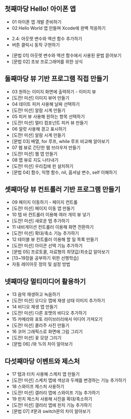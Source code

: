 ## 첫째마당 Hello! 아이폰 앱
* 01 아이폰 앱 개발 준비하기
* 02 Hello World 앱 만들며 Xcode에 완벽 적응하기
 - 2.4: 아웃렛 변수와 액션 함수 추가하기
 - 버튼 클릭시 동작 구현하기
* [문법 01] 아웃렛 변수와 액션 함수에서 사용된 문법 뜯어보기
* [문법 02] 초보 프로그래머를 위한 상식


## 둘째마당 뷰 기반 프로그램 직접 만들기
* 03 원하는 이미지 화면에 출력하기 - 이미지 뷰
* [도전! 미션] 이미지 뷰어 만들기
* 04 데이트 피커 사용해 날짜 선택하기
* [도전! 미션] 알람 시계 만들기
* 05 피커 뷰 사용해 원하는 항목 선택하기
* [도전! 미션] 멀티 컴포넌트 피커 뷰 만들기
* 06 얼럿 사용해 경고 표시하기
* [도전! 미션] 알람 시계 만들기
* [문법 03] 배열, for 루프, while 루프 비교해 알아보기
* 07 웹 뷰로 간단한 웹 브라우저 만들기
* [도전! 미션] 웹 앱 만들기
* 08 맵 뷰로 지도 나타내기
* [도전! 미션] 우리집에 핀 설치하기
* [문법 04] 함수, 익명 함수, nil, 옵셔널 변수, self 이해하기


## 셋째마당 뷰 컨트롤러 기반 프로그램 만들기
* 09 페이지 이동하기 - 페이지 컨트롤
* [도전! 미션] 페이지 이동 앱 만들기
* 10 탭 바 컨트롤러 이용해 여러 개의 뷰 넣기
* [도전! 미션] 새로운 탭 추가하기
* 11 내비게이션 컨트롤러 이용해 화면 전환하기
* [도전! 미션] 확대/축소 기능 추가하기
* 12 테이블 뷰 컨트롤러 이용해 할 일 목록 만들기
* [도전! 미션] 아이콘 선택 기능 추가하기
* [문법 05] 프로토콜, 자료형의 최댓값/최솟값 알아보기
* [13~19장을 공부하기 위한 선행학습]
* 자동 레이아웃 정의 및 설정 방법


## 넷째마당 멀티미디어 활용하기
* 13 음악 재생하고 녹음하기
* [도전! 미션] 오디오 앱에 재생 상태 이미지 추가하기
* 14 비디오 재생 앱 만들기
* [도전! 미션] 다른 포맷의 비디오 추가하기
* 15 카메라와 포토 라이브러리에서 미디어 가져오기
* [도전! 미션] 콜라주 사진 만들기
* 16 코어 그래픽스로 화면에 그림 그리기
* [도전! 미션] 꽃 모양 그리기
* [문법 06] /와 %의 차이 알아보기


## 다섯째마당 이벤트와 제스처
* 17 탭과 터치 사용해 스케치 앱 만들기
* [도전! 미션] 스케치 앱에 색상과 두께를 변경하는 기능 추가하기
* 18 스와이프 제스처 사용하기
* [도전! 미션] 갤러리 앱에 스와이프 기능 추가하기
* 19 핀치 제스처 사용해 사진을 확대/축소하기
* [도전! 미션] 갤러리 앱에 핀치 기능 추가하기
* [문법 07] if문과 switch문의 차이 알아보기